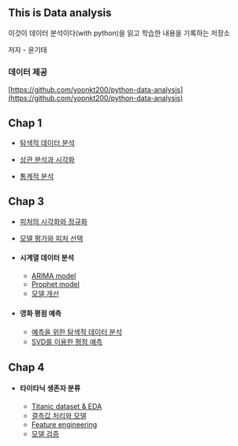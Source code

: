 ## This is Data analysis

이것이 데이터 분석이다(with python)을 읽고 학습한 내용을 기록하는 저장소

저자 - 윤기태



### 데이터 제공

[https://github.com/yoonkt200/python-data-analysis](https://github.com/yoonkt200/python-data-analysis)

## Chap 1

- [탐색적 데이터 분석](https://github.com/hs-krispy/This-is-Data-analysis/blob/master/Chap%201/1%20-%201.md)

- [상관 분석과 시각화](https://github.com/hs-krispy/This-is-Data-analysis/blob/master/Chap%201/1%20-%202.md)

- [통계적 분석](https://github.com/hs-krispy/This-is-Data-analysis/blob/master/Chap%201/1%20-%203.md)

## Chap 3

- [피처의 시각화와 정규화](https://github.com/hs-krispy/This-is-Data-analysis/blob/master/Chap%203/%ED%9A%8C%EA%B7%80%EB%B6%84%EC%84%9D.md)

- [모델 평가와 피처 선택](https://github.com/hs-krispy/This-is-Data-analysis/blob/master/Chap%203/%ED%9A%8C%EA%B7%80%EB%B6%84%EC%84%9D(2).md)

- #### 시계열 데이터 분석

  - [ARIMA model](https://github.com/hs-krispy/This-is-Data-analysis/blob/master/Chap%203/%EC%8B%9C%EA%B3%84%EC%97%B4%20%EB%8D%B0%EC%9D%B4%ED%84%B0%20%EB%B6%84%EC%84%9D.md)
  - [Prophet model](https://github.com/hs-krispy/This-is-Data-analysis/blob/master/Chap%203/%EC%8B%9C%EA%B3%84%EC%97%B4%20%EB%8D%B0%EC%9D%B4%ED%84%B0%20%EB%B6%84%EC%84%9D(2).md)
  - [모델 개선](https://github.com/hs-krispy/This-is-Data-analysis/blob/master/Chap%203/%EC%8B%9C%EA%B3%84%EC%97%B4%20%EB%8D%B0%EC%9D%B4%ED%84%B0%20%EB%B6%84%EC%84%9D(3).md)

- #### 영화 평점 예측
  
  - [예측을 위한 탐색적 데이터 분석](https://github.com/hs-krispy/This-is-Data-analysis/blob/master/Chap%203/%EC%98%81%ED%99%94%20%ED%8F%89%EC%A0%90%20%EC%98%88%EC%B8%A1.md)
  - [SVD를 이용한 평점 예측](https://github.com/hs-krispy/This-is-Data-analysis/blob/master/Chap%203/%EC%98%81%ED%99%94%20%ED%8F%89%EC%A0%90%20%EC%98%88%EC%B8%A1(2).md)

## Chap 4 

- #### 타이타닉 생존자 분류

  - [Titanic dataset & EDA](https://github.com/hs-krispy/This-is-Data-analysis/blob/master/Chap%204/%ED%83%80%EC%9D%B4%ED%83%80%EB%8B%89%20%EC%83%9D%EC%A1%B4%EC%9E%90%20%EB%B6%84%EB%A5%98.md)
  - [결측값 처리와 모델](https://github.com/hs-krispy/This-is-Data-analysis/blob/master/Chap%204/%ED%83%80%EC%9D%B4%ED%83%80%EB%8B%89%20%EC%83%9D%EC%A1%B4%EC%9E%90%20%EB%B6%84%EB%A5%98(2).md)
  - [Feature engineering](https://github.com/hs-krispy/This-is-Data-analysis/blob/master/Chap%204/%ED%83%80%EC%9D%B4%ED%83%80%EB%8B%89%20%EC%83%9D%EC%A1%B4%EC%9E%90%20%EB%B6%84%EB%A5%98(3).md)
  - [모델 검증](https://github.com/hs-krispy/This-is-Data-analysis/blob/master/Chap%204/%ED%83%80%EC%9D%B4%ED%83%80%EB%8B%89%20%EC%83%9D%EC%A1%B4%EC%9E%90%20%EB%B6%84%EB%A5%98(4).md)

  